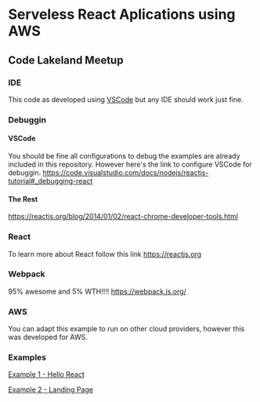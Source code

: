 # Serveless React Aplications using AWS
## Code Lakeland Meetup

### IDE

This code as developed using [VSCode](https://code.visualstudio.com) but any IDE should work just fine. 

### Debuggin

#### VSCode

You should be fine all configurations to debug the examples are already included in this repository. However here's the link to configure VSCode for debuggin. https://code.visualstudio.com/docs/nodejs/reactjs-tutorial#_debugging-react

#### The Rest

https://reactjs.org/blog/2014/01/02/react-chrome-developer-tools.html

### React

To learn more about React follow this link https://reactjs.org

### Webpack

95% awesome and 5% WTH!!!! https://webpack.js.org/

### AWS

You can adapt this example to run on other cloud providers, however this was developed for AWS.

### Examples
[Example 1 - Hello React](https://github.com/camazorro/codelakeland-serverless-react/tree/master/example%201)

[Example 2 - Landing Page](https://github.com/camazorro/codelakeland-serverless-react/tree/master/example%202)

